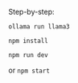 Step-by-step:

```
ollama run llama3
```

```
npm install
```

```
npm run dev
```
or
```npm start```



<!-- node langchain-ollama-json.mjs -->
